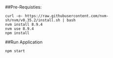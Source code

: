 ##Pre-Requisties:

```
curl -o- https://raw.githubusercontent.com/nvm-sh/nvm/v0.35.2/install.sh | bash
nvm install 8.9.4
nvm use 8.9.4
npm install
```

##Run Application

```
npm start
```
